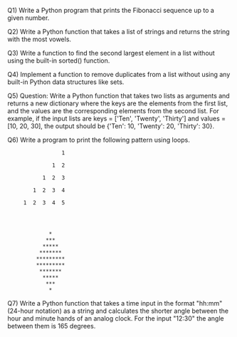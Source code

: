 Q1) Write a Python program that prints the Fibonacci sequence up to a given number.

Q2) Write a Python function that takes a list of strings and returns the string with the most vowels.

Q3) Write a function to find the second largest element in a list without using the built-in sorted() function.

Q4) Implement a function to remove duplicates from a list without using any built-in Python data structures like sets.

Q5) Question: Write a Python function that takes two lists as arguments and returns a new dictionary where the keys are the elements from the first list, and the values are the corresponding elements from the second list.
For example, if the input lists are keys = ['Ten', 'Twenty', 'Thirty'] and values = [10, 20, 30], the output should be {'Ten': 10, 'Twenty': 20, 'Thirty': 30}.

Q6) Write a program to print the following pattern using loops.

            
                     1  

                  1  2  

               1  2  3  
      
            1  2  3  4  

         1  2  3  4  5




                 *
                ***
               *****
              *******
             *********
             *********
              *******
               *****
                ***
                 *
                                         
Q7) Write a Python function that takes a time input in the format "hh:mm" (24-hour notation) as a string and calculates the shorter angle between the hour and minute hands of an analog clock.
For the input "12:30" the angle between them is 165 degrees.
